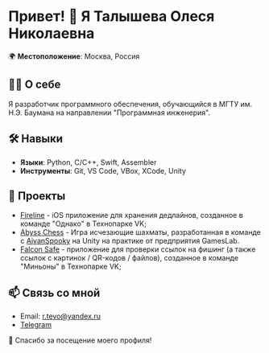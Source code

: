 # Привет! 👋 Я Талышева Олеся Николаевна

🌍 **Местоположение**: Москва, Россия

## 👨‍💻 О себе
Я разработчик программного обеспечения, обучающийся в МГТУ им. Н.Э. Баумана на направлении "Программная инженерия".

## 🛠️ Навыки
- **Языки**: Python, C/C++, Swift, Assembler
- **Инструменты**: Git, VS Code, VBox, XCode, Unity

## 🚀 Проекты
- [Fireline](https://github.com/iOS-vk-education/2023_1_However) - iOS приложение для хранения дедлайнов, созданное в команде "Однако" в Технопарке VK;
- [Abyss Chess](https://uncledrema.itch.io/abyss-chess) - Игра исчезающие шахматы, разработанная в команде с [AivanSpooky](https://github.com/AivanSpooky) на Unity на практике от предприятия GamesLab.
- [Falcon Safe](https://github.com/CodeMaster482/minions-client) - приложение для проверки ссылок на фишинг (а также ссылок с картинок / QR-кодов / файлов), созданное в команде "Миньоны" в Технопарке VK;

## 📫 Связь со мной
- Email: [r.tevo@yandex.ru](mailto:r.tevo@yandex.ru)
- [Telegram](https://t.me/Lesa_Tv)

🔗 Спасибо за посещение моего профиля!
